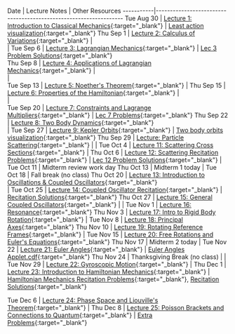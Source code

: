 Date       | Lecture Notes | Other Resources
-----------|------------------------------------------------------------------
Tue Aug 30 | [Lecture 1: Introduction to Classical Mechanics](https://drive.google.com/file/d/1FAw0VdfQPtSlW_jpxXzfrCcpBDuKORc5/view?usp=sharing){:target="_blank"} | [Least action visualization](applets/trajectory/trajectory.html){:target="_blank"}
Thu Sep 1  | [Lecture 2: Calculus of Variations](https://drive.google.com/file/d/14lMWSSh4UyErq7UsUkJFEQBOcoSflFMw/view?usp=sharing){:target="_blank"} |  
  | 
Tue Sep 6 | [Lecture 3: Lagrangian Mechanics](https://drive.google.com/file/d/1PaygsWuT-YGerVNnXY2mj-cdFbUSCUaA/view?usp=sharing){:target="_blank"}  | [Lec 3 Problem Solutions](https://drive.google.com/file/d/1Z4pwidEalJNJfdyn0jYjUljyD6ItNRC0/view?usp=sharing){:target="_blank"}  
Thu Sep 8 | [Lecture 4: Applications of Lagrangian Mechanics](https://drive.google.com/file/d/1x5u88Zb3DmV6zTik20qrXeUNyXnqHLXZ/view?usp=sharing){:target="_blank"}   |  
 |  
Tue Sep 13 | [Lecture 5: Noether's Theorem](https://drive.google.com/file/d/1AjlJ-_K5A7hbj89QOUyCXjdN-W0z3xDg/view?usp=sharing){:target="_blank"}  | 
Thu Sep 15 | [Lecture 6: Properties of the Hamiltonian](https://drive.google.com/file/d/1u23mcNgAo1qcLz7UEZxTC5F2v1EqpteD/view?usp=sharing){:target="_blank"}   |  
 |  
Tue Sep 20 | [Lecture 7: Constraints and Lagrange Multipliers](https://drive.google.com/file/d/1OdOEY2N6kYpCpgXZnnjPnPornS_SQ2dR/view?usp=sharing){:target="_blank"}    | [Lec 7 Problems](https://drive.google.com/file/d/1eR6hXfbMzdgS9heqURQkFST45V-CF9F2/view?usp=sharing){:target="_blank"}
Thu Sep 22 | [Lecture 8: Two Body Dynamics](https://drive.google.com/file/d/1c2IjMWWaJk5qmjCmwnrZMm8UwH10eL9E/view?usp=sharing){:target="_blank"}   
  | 
Tue Sep 27 | [Lecture 9: Kepler Orbits](https://drive.google.com/file/d/18jSFhwbln1E4IDPZsrc5zumHmmPXg71a/view?usp=sharing){:target="_blank"}   | [Two body orbits visualization](https://demonstrations.wolfram.com/TheCelestialTwoBodyProblem/){:target="_blank"}
Thu Sep 29 | [Lecture: Particle Scattering](https://drive.google.com/file/d/1iu1n-bcMciixKcmXrl9voEFPrny2Q3B4/view?usp=sharing){:target="_blank"}   |
  | 
Tue Oct 4 | [Lecture 11: Scattering Cross Sections](https://drive.google.com/file/d/1BoStK99WG0IwldGRW1yP696q9LyNZr9-/view?usp=sharing){:target="_blank"}  |
Thu Oct 6 | [Lecture 12: Scattering Recitation Problems](https://drive.google.com/file/d/1DKl_w1Fu3IbWQdd1x7NQ_KfuH46qsHx3/view?usp=sharing){:target="_blank"}  | [Lec 12 Problem Solutions](https://drive.google.com/file/d/1_wGpHhtFBV0d7Cj5CNufZlNQ29cPuoTg/view?usp=sharing){:target="_blank"} 
  | 
Tue Oct 11 | Midterm review work day
Thu Oct 13 | Midterm 1 today
  | 
Tue Oct 18 | Fall break (no class)
Thu Oct 20 | [Lecture 13: Introduction to Oscillations & Coupled Oscillators](https://drive.google.com/file/d/1lY_DuRlk5lTgqFXtDFgk4AUqBWJefCY4/view?usp=sharing){:target="_blank"}   
  | 
Tue Oct 25 | [Lecture 14: Coupled Oscillator Recitation](https://drive.google.com/file/d/1N0lZpfhs_VLWLCNY1sNPKVets3fLhVEQ/view?usp=sharing){:target="_blank"}  | [Recitation Solutions](https://drive.google.com/file/d/1l4PJPgw_GzMrQ9VRqhxnBrZBK5HVy3YP/view?usp=sharing){:target="_blank"}
Thu Oct 27 | [Lecture 15: General Coupled Oscillators](https://drive.google.com/file/d/16mde4iOEQCU-6s3Y6VZq5Q0U7cb2DvMH/view?usp=sharing){:target="_blank"}   | 
 |
Tue Nov 1 | [Lecture 16: Resonance](https://drive.google.com/file/d/1JEBsPF9jRUlIgrOaOAHPNJZep95IzgpM/view?usp=sharing){:target="_blank"}
Thu Nov 3 | [Lecture 17: Intro to Rigid Body Rotation](https://drive.google.com/file/d/1AsI0U9o4C0bxBJG_FxgFhkY50WffTRTn/view?usp=sharing){:target="_blank"}
 |
Tue Nov 8 | [Lecture 18: Principal Axes](https://drive.google.com/file/d/1Vo7ryLYV3LKzQLflugc5UFlODRr5uTwM/view?usp=sharing){:target="_blank"}
Thu Nov 10 | [Lecture 19: Rotating Reference Frames](https://drive.google.com/file/d/13AyHeFM-jO1kROwTfViGI_kS3xSAW82c/view?usp=sharing){:target="_blank"}
 | 
Tue Nov 15 | [Lecture 20: Free Rotations and Euler's Equations](https://drive.google.com/file/d/10cU6Gd5A7QYkK2jPmNl5a2J345oV8avl/view?usp=sharing){:target="_blank"}
Thu Nov 17 | Midterm 2 today
 | 
Tue Nov 22 | [Lecture 21: Euler Angles](https://drive.google.com/file/d/10qRZhjdBi_m85hRAmSMrA57AOL-Obepr/view?usp=sharing){:target="_blank"} | [Euler Angles Applet.cdf](https://drive.google.com/file/d/16PEIJYUU4MIZ7vFTByw1lNVSel5k3lCQ/view?usp=sharing){:target="_blank"}
Thu Nov 24 | Thanksgiving Break (no class) | 
 | 
Tue Nov 29 | [Lecture 22: Gyroscopic Motion](https://drive.google.com/file/d/11-jYl9Tcv16yuJ_Klwq6UTWGsg8dzFNa/view?usp=sharing){:target="_blank"} | 
Thu Dec 1 | [Lecture 23: Introduction to Hamiltonian Mechanics](https://drive.google.com/file/d/111MHsMnt69Y__JGj_2AYDuVMcGLSIGLi/view?usp=sharing){:target="_blank"} | [Hamiltonian Mechanics Recitation Problems](https://drive.google.com/file/d/17rpJNEjjvHMKcP7pxo5OBEJLSsSbiXYz/view?usp=sharing){:target="_blank"}, [Recitation Solutions](https://drive.google.com/file/d/17kcpy-075sHeRHZFcWCUhcOkMxmWHBfN/view?usp=sharing){:target="_blank"}

Tue Dec 6 | [Lecture 24: Phase Space and Liouville's Theorem](https://drive.google.com/file/d/117_WBRAj87BayY-lyr0YDdDgDd7KJ4I9/view?usp=sharing){:target="_blank"} | 
Thu Dec 8 | [Lecture 25: Poisson Brackets and Connections to Quantum](https://drive.google.com/file/d/118MRFOdz1Zwi-2Lb3lJHmaUmT5jxu7mX/view?usp=sharing){:target="_blank"} | [Extra Problems](https://drive.google.com/file/d/11nt2KyBMRNuD7OfmCReR86pAMzBR-NlU/view?usp=sharing){:target="_blank"}


